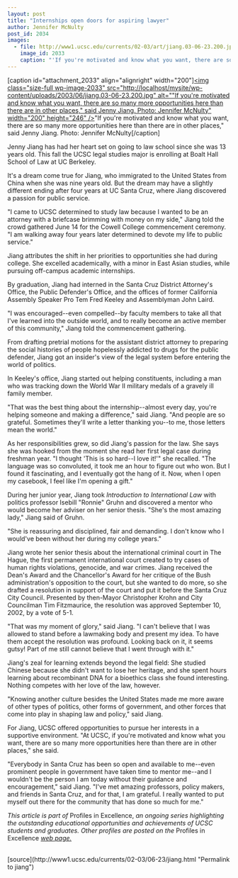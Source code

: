 ```yaml
---
layout: post
title: "Internships open doors for aspiring lawyer"
author: Jennifer McNulty
post_id: 2034
images:
  - file: http://www1.ucsc.edu/currents/02-03/art/jiang.03-06-23.200.jpg
    image_id: 2033
    caption: "'If you're motivated and know what you want, there are so many more opportunities here than there are in other places,' said Jenny Jiang. Photo: Jennifer McNulty"
---
```


[caption id="attachment_2033" align="alignright" width="200"]<a href="http://localhost/mysite/wp-content/uploads/2003/06/jiang.03-06-23.200.jpg"><img class="size-full wp-image-2033" src="http://localhost/mysite/wp-content/uploads/2003/06/jiang.03-06-23.200.jpg" alt=""If you're motivated and know what you want, there are so many more opportunities here than there are in other places," said Jenny Jiang. Photo: Jennifer McNulty" width="200" height="246" /></a>"If you're motivated and know what you want, there are so many more opportunities here than there are in other places," said Jenny Jiang. Photo: Jennifer McNulty[/caption]
<p>
  Jenny Jiang has had her heart set on going to law school since she was 13 years old. This fall the UCSC legal studies major is enrolling at Boalt Hall School of Law at UC Berkeley.
</p>
<p>
  It's a dream come true for Jiang, who immigrated to the United States from China when she was nine years old. But the dream may have a slightly different ending after four years at UC Santa Cruz, where Jiang discovered a passion for public service.<br>
</p>
<p>
  "I came to UCSC determined to study law because I wanted to be an attorney with a briefcase brimming with money on my side," Jiang told the crowd gathered June 14 for the Cowell College commencement ceremony. "I am walking away four years later determined to devote my life to public service."<br>
</p>
<p>
  Jiang attributes the shift in her priorities to opportunities she had during college. She excelled academically, with a minor in East Asian studies, while pursuing off-campus academic internships.
</p>
<p>
  By graduation, Jiang had interned in the Santa Cruz District Attorney's Office, the Public Defender's Office, and the offices of former California Assembly Speaker Pro Tem Fred Keeley and Assemblyman John Laird.<br>
</p>
<p>
  "I was encouraged--even compelled--by faculty members to take all that I've learned into the outside world, and to really become an active member of this community," Jiang told the commencement gathering.<br>
</p>
<p>
  From drafting pretrial motions for the assistant district attorney to preparing the social histories of people hopelessly addicted to drugs for the public defender, Jiang got an insider's view of the legal system before entering the world of politics.<br>
</p>
<p>
  In Keeley's office, Jiang started out helping constituents, including a man who was tracking down the World War II military medals of a gravely ill family member.
</p>
<p>
  "That was the best thing about the internship--almost every day, you're helping someone and making a difference," said Jiang. "And people are so grateful. Sometimes they'll write a letter thanking you--to me, those letters mean the world."<br>
</p>
<p>
  As her responsibilities grew, so did Jiang's passion for the law. She says she was hooked from the moment she read her first legal case during freshman year. "I thought 'This is so hard--I love it!'" she recalled. "The language was so convoluted, it took me an hour to figure out who won. But I found it fascinating, and I eventually got the hang of it. Now, when I open my casebook, I feel like I'm opening a gift."<br>
</p>
<p>
  During her junior year, Jiang took <i>Introduction to International Law</i> with politics professor Isebill "Ronnie" Gruhn and discovered a mentor who would become her adviser on her senior thesis. "She's the most amazing lady," Jiang said of Gruhn.
</p>
<p>
  "She is reassuring and disciplined, fair and demanding. I don't know who I would've been without her during my college years."<br>
</p>
<p>
  Jiang wrote her senior thesis about the international criminal court in The Hague, the first permanent international court created to try cases of human rights violations, genocide, and war crimes. Jiang received the Dean's Award and the Chancellor's Award for her critique of the Bush administration's opposition to the court, but she wanted to do more, so she drafted a resolution in support of the court and put it before the Santa Cruz City Council. Presented by then-Mayor Christopher Krohn and City Councilman Tim Fitzmaurice, the resolution was approved September 10, 2002, by a vote of 5-1.<br>
</p>
<p>
  "That was my moment of glory," said Jiang. "I can't believe that I was allowed to stand before a lawmaking body and present my idea. To have them accept the resolution was profound. Looking back on it, it seems gutsy! Part of me still cannot believe that I went through with it."<br>
</p>
<p>
  Jiang's zeal for learning extends beyond the legal field: She studied Chinese because she didn't want to lose her heritage, and she spent hours learning about recombinant DNA for a bioethics class she found interesting. Nothing competes with her love of the law, however.<br>
</p>
<p>
  "Knowing another culture besides the United States made me more aware of other types of politics, other forms of government, and other forces that come into play in shaping law and policy," said Jiang.<br>
</p>
<p>
  For Jiang, UCSC offered opportunities to pursue her interests in a supportive environment. "At UCSC, if you're motivated and know what you want, there are so many more opportunities here than there are in other places," she said.<br>
</p>
<p>
  "Everybody in Santa Cruz has been so open and available to me--even prominent people in government have taken time to mentor me--and I wouldn't be the person I am today without their guidance and encouragement," said Jiang. "I've met amazing professors, policy makers, and friends in Santa Cruz, and for that, I am grateful. I really wanted to put myself out there for the community that has done so much for me."
</p>
<p>
  <i>This article is part of</i> Profiles in Excellence, <i>an ongoing series highlighting the outstanding educational opportunities and achievements of UCSC students and graduates. Other profiles are posted on the</i> Profiles in Excellence <i><a href="http://www.ucsc.edu/students/profiles/">web page.</a><br></i><br>
</p>
[source](http://www1.ucsc.edu/currents/02-03/06-23/jiang.html "Permalink to jiang")

